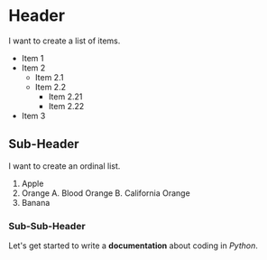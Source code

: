 # Header

I want to create a list of items.

- Item 1
- Item 2
  - Item 2.1
  - Item 2.2
      - Item 2.21
      - Item 2.22
- Item 3

## Sub-Header

I want to create an ordinal list.

1. Apple
2. Orange
   A. Blood Orange
   B. California Orange
3. Banana

### Sub-Sub-Header

Let's get started to write a **documentation** about coding in *Python*.
